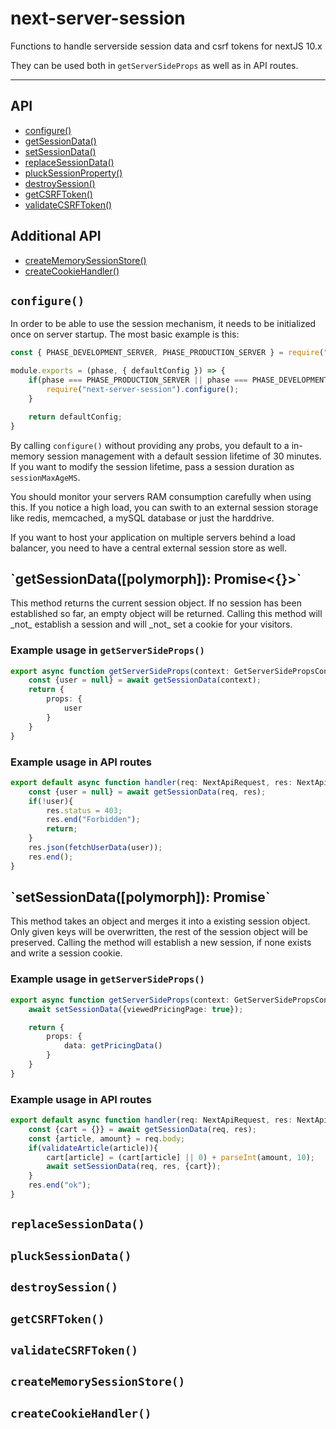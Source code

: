 # next-server-session
Functions to handle serverside session data and csrf tokens for nextJS 10.x

They can be used both in `getServerSideProps` as well as in API routes.

------------------------------------
## API
- [configure()](#configure)
- [getSessionData()](#getSessionData)
- [setSessionData()](#setSessionData)
- [replaceSessionData()](#replaceSessionData)
- [pluckSessionProperty()](#pluckSessionProperty)
- [destroySession()](#destroySession)
- [getCSRFToken()](#getCSRFToken)
- [validateCSRFToken()](#validateCSRFToken)

## Additional API
- [createMemorySessionStore()](#createMemorySessionStore)
- [createCookieHandler()](#createCookieHandler)

## `configure()`
In order to be able to use the session mechanism, it needs to be initialized once on server startup. The most basic
example is this:

```javascript
const { PHASE_DEVELOPMENT_SERVER, PHASE_PRODUCTION_SERVER } = require("next/constants");

module.exports = (phase, { defaultConfig }) => {
    if(phase === PHASE_PRODUCTION_SERVER || phase === PHASE_DEVELOPMENT_SERVER){
        require("next-server-session").configure();
    }

    return defaultConfig;
}
```

By calling `configure()` without providing any probs, you default to a in-memory session management with a default session
lifetime of 30 minutes. If you want to modify the session lifetime, pass a session duration as `sessionMaxAgeMS`.

You should monitor your servers RAM consumption carefully when using this. If you notice a high load, you can swith to an
external session storage like redis, memcached, a mySQL database or just the harddrive. 

If you want to host your application on multiple servers behind a load balancer, you need to have a central external session store as well.


<h2 id="getSessionData">`getSessionData([polymorph]): Promise<{}>`</h2>
This method returns the current session object. If no session has been established so far, an empty object will be returned.
Calling this method will _not_ establish a session and will _not_ set a cookie for your visitors.

### Example usage in `getServerSideProps()`
```typescript
export async function getServerSideProps(context: GetServerSidePropsContext){
    const {user = null} = await getSessionData(context);
    return {
        props: {
            user    
        }    
    }
}
```

### Example usage in API routes
```typescript
export default async function handler(req: NextApiRequest, res: NextApiResponse){
    const {user = null} = await getSessionData(req, res);
    if(!user){
        res.status = 403;
        res.end("Forbidden");
        return;        
    }
    res.json(fetchUserData(user));
    res.end();        
}
```
 
<h2 id="setSessionData">`setSessionData([polymorph]): Promise<void>`</h2>
This method takes an object and merges it into a existing session object. Only given keys will be overwritten, the rest
of the session object will be preserved. Calling the method will establish a new session, if none exists and write a session
cookie.

### Example usage in `getServerSideProps()`
```typescript
export async function getServerSideProps(context: GetServerSidePropsContext){
    await setSessionData({viewedPricingPage: true});    

    return {
        props: {
            data: getPricingData()        
        }    
    }
}
```

### Example usage in API routes
```typescript
export default async function handler(req: NextApiRequest, res: NextApiResponse){
    const {cart = {}} = await getSessionData(req, res);
    const {article, amount} = req.body;
    if(validateArticle(article)){
        cart[article] = (cart[article] || 0) + parseInt(amount, 10);
        await setSessionData(req, res, {cart});   
    }    
    res.end("ok");      
}
```

## `replaceSessionData()`
## `pluckSessionData()`
## `destroySession()`
## `getCSRFToken()`
## `validateCSRFToken()`
## `createMemorySessionStore()`
## `createCookieHandler()`
